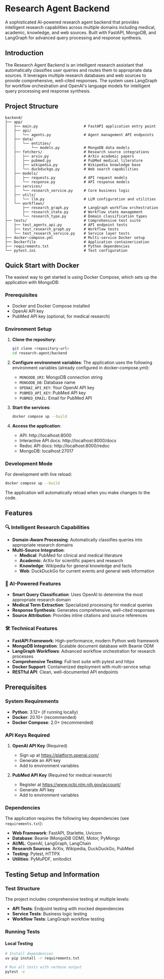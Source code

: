 # Research Agent Backend

A sophisticated AI-powered research agent backend that provides intelligent research capabilities across multiple domains including medical, academic, knowledge, and web sources. Built with FastAPI, MongoDB, and LangGraph for advanced query processing and response synthesis.

## Introduction

The Research Agent Backend is an intelligent research assistant that automatically classifies user queries and routes them to appropriate data sources. It leverages multiple research databases and web sources to provide comprehensive, well-cited responses. The system uses LangGraph for workflow orchestration and OpenAI's language models for intelligent query processing and response synthesis.

## Project Structure

```
backend/
├── app/
│   ├── main.py                     # FastAPI application entry point
│   ├── api/
│   │   └── agents.py               # Agent management API endpoints
│   ├── data/
│   │   └── entities/
│   │       └── models.py           # MongoDB data models
│   ├── fetchers/                   # Research source integrations
│   │   ├── arxiv.py                # ArXiv academic papers
│   │   ├── pubmed.py               # PubMed medical literature
│   │   ├── wikipedia.py            # Wikipedia knowledge base
│   │   └── duckduckgo.py           # Web search capabilities
│   ├── models/
│   │   ├── requests.py             # API request models
│   │   └── response.py             # API response models
│   ├── services/
│   │   └── research_service.py     # Core business logic
│   ├── utils/
│   │   └── llm.py                  # LLM configuration and utilities
│   └── workflows/
│       ├── research_graph.py       # LangGraph workflow orchestration
│       ├── research_state.py       # Workflow state management
│       └── research_type.py        # Domain classification types
├── tests/                          # Comprehensive test suite
│   ├── test_agents_api.py          # API endpoint tests
│   ├── test_research_graph.py      # Workflow tests
│   └── test_research_service.py    # Service layer tests
├── docker-compose.yml              # Multi-service Docker setup
├── Dockerfile                      # Application containerization
├── requirements.txt                # Python dependencies
└── pytest.ini                      # Test configuration
```

## Quick Start with Docker

The easiest way to get started is using Docker Compose, which sets up the application with MongoDB:

### Prerequisites

- Docker and Docker Compose installed
- OpenAI API key
- PubMed API key (optional, for medical research)

### Environment Setup

1. **Clone the repository**:
   ```bash
   git clone <repository-url>
   cd research-agent/backend
   ```

2. **Configure environment variables**:
   The application uses the following environment variables (already configured in docker-compose.yml):
   - `MONGODB_URI`: MongoDB connection string
   - `MONGODB_DB`: Database name
   - `OPENAI_API_KEY`: Your OpenAI API key
   - `PUBMED_API_KEY`: PubMed API key
   - `PUBMED_EMAIL`: Email for PubMed API

3. **Start the services**:
   ```bash
   docker compose up --build
   ```

4. **Access the application**:
   - API: http://localhost:8000
   - Interactive API docs: http://localhost:8000/docs
   - Redoc API docs: http://localhost:8000/redoc
   - MongoDB: localhost:27017

### Development Mode

For development with live reload:
```bash
docker compose up --build
```

The application will automatically reload when you make changes to the code.

## Features

### 🔍 Intelligent Research Capabilities

- **Domain-Aware Processing**: Automatically classifies queries into appropriate research domains
- **Multi-Source Integration**: 
  - **Medical**: PubMed for clinical and medical literature
  - **Academic**: ArXiv for scientific papers and research
  - **Knowledge**: Wikipedia for general knowledge and facts
  - **Web**: DuckDuckGo for current events and general web information

### 🤖 AI-Powered Features

- **Smart Query Classification**: Uses OpenAI to determine the most appropriate research domain
- **Medical Term Extraction**: Specialized processing for medical queries
- **Response Synthesis**: Generates comprehensive, well-cited responses
- **Source Attribution**: Provides inline citations and source references

### 🛠 Technical Features

- **FastAPI Framework**: High-performance, modern Python web framework
- **MongoDB Integration**: Scalable document database with Beanie ODM
- **LangGraph Workflows**: Advanced workflow orchestration for research processes
- **Comprehensive Testing**: Full test suite with pytest and httpx
- **Docker Support**: Containerized deployment with multi-service setup
- **RESTful API**: Clean, well-documented API endpoints

## Prerequisites

### System Requirements

- **Python**: 3.12+ (if running locally)
- **Docker**: 20.10+ (recommended)
- **Docker Compose**: 2.0+ (recommended)

### API Keys Required

1. **OpenAI API Key** (Required)
   - Sign up at https://platform.openai.com/
   - Generate an API key
   - Add to environment variables

2. **PubMed API Key** (Required for medical research)
   - Register at https://www.ncbi.nlm.nih.gov/account/
   - Generate API key
   - Add to environment variables

### Dependencies

The application requires the following key dependencies (see `requirements.txt`):

- **Web Framework**: FastAPI, Starlette, Uvicorn
- **Database**: Beanie (MongoDB ODM), Motor, PyMongo
- **AI/ML**: OpenAI, LangGraph, LangChain
- **Research Sources**: ArXiv, Wikipedia, DuckDuckGo, PubMed
- **Testing**: Pytest, HTTPX
- **Utilities**: PyMuPDF, xmltodict

## Testing Setup and Information

### Test Structure

The project includes comprehensive testing at multiple levels:

- **API Tests**: Endpoint testing with mocked dependencies
- **Service Tests**: Business logic testing
- **Workflow Tests**: LangGraph workflow testing

### Running Tests

#### Local Testing
```bash
# Install dependencies
uv pip install -r requirements.txt

# Run all tests with verbose output
pytest -v
```